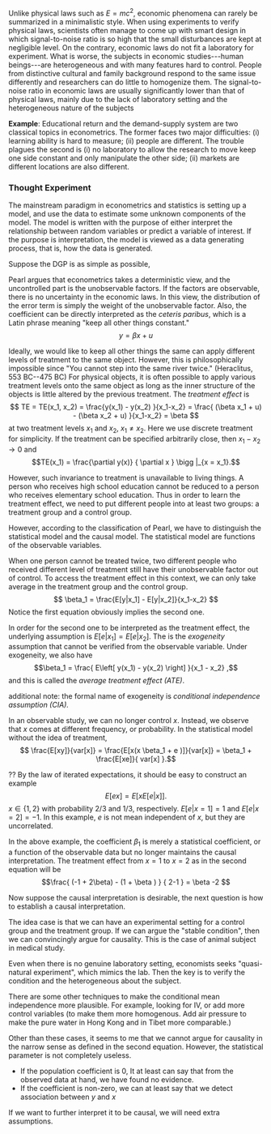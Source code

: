 Unlike physical laws such as $E=mc^2$, economic phenomena can rarely be summarized in a minimalistic style. When using experiments to verify physical laws,
scientists often manage to come up with smart design in which signal-to-noise ratio
is so high that the small disturbances are kept at negligible level.
On the contrary, economic laws do not fit a laboratory for experiment.
What is worse, the subjects in economic studies---human beings---are heterogeneous and
with many features hard to control. People from distinctive cultural and family background respond to the
same issue differently and
researchers can do little to homogenize them.
The signal-to-noise ratio in economic laws are usually significantly lower than that of physical laws,
mainly due to the lack of laboratory setting and the heterogeneous nature of the subjects  

**Example**: Educational return and the demand-supply system are two classical topics in econometrics.
The former faces two major difficulties: (i) learning ability is hard to measure; (ii) people are different.
The trouble plagues the second is (i) no laboratory to allow the research to move keep one side constant
and only manipulate the other side; (ii) markets are different locations are also different.


### Thought Experiment

The mainstream paradigm in econometrics and statistics is setting up a model, and use the data to estimate
some unknown components of the model. The model is written with the purpose of either interpret the
relationship between random variables or predict a variable of interest.
If the purpose is interpretation, the model is viewed as a data generating process, that is, how the
data is generated.

Suppose the DGP is as simple as possible,

Pearl argues that econometrics takes a deterministic view, and the uncontrolled part is the unobservable factors. If the factors are observable, there
is no uncertainty in the economic laws. In this view, the distribution of the error
term is simply the weight of the unobservable factor.
Also, the coefficient can be directly interpreted as the *ceteris paribus*, which is
a Latin phrase meaning "keep all other things constant."
$$y = \beta x + u$$


Ideally, we would like to keep all other things the same can apply different levels of treatment to
the same object. However, this is philosophically impossible since "You cannot step into the same river twice."
(Heraclitus, 553 BC--475 BC)
For physical objects, it is often possible to apply various treatment levels onto the same object as long
as the inner structure of the objects is little altered by the previous treatment.
The *treatment effect* is
$$ TE = TE(x_1, x_2) = \frac{y(x_1) - y(x_2) }{x_1-x_2}
= \frac{ (\beta x_1 + u) - (\beta x_2 + u) }{x_1-x_2} = \beta  $$
at two treatment levels $x_1$ and $x_2$, $x_1 \neq x_2$.
Here we use discrete treatment for simplicity. If the treatment can be specified arbitrarily close, then $x_1 - x_2 \to 0$ and
$$TE(x_1) = \frac{\partial y(x)} { \partial x } \bigg |_{x = x_1}.$$


However, such invariance to treatment is unavailable to living things. A person who receives high school education
cannot be reduced to a person who receives elementary school education. Thus in order to learn the treatment
effect, we need to put different people into at least two groups: a treatment group and a control group.


However, according to the classification of Pearl, we have to distinguish the
statistical model and the causal model. The statistical model are functions of the
observable variables.




When one person cannot be treated twice, two different people who received different
level of treatment still have their unobservable factor out of control.
To access the treatment effect in this context, we can only take average in the treatment group and the control group.
$$ \beta_1 = \frac{E[y|x_1] - E[y|x_2]}{x_1-x_2} $$
Notice the first equation obviously implies the second one.


In order for the second one to be interpreted as the treatment effect, the underlying
assumption is $E[e | x_1] = E [ e | x_2 ]$. The is the *exogeneity* assumption
that cannot be verified from the observable variable. Under exogeneity,
we also have
$$\beta_1 = \frac{ E\left[  y(x_1) - y(x_2) \right] }{x_1 - x_2} ,$$
and this is called the *average treatment effect (ATE)*.

additional note: the formal name of exogeneity is *conditional independence assumption (CIA).*

In an observable study, we can no longer control $x$. Instead, we observe
that $x$ comes at different frequency, or probability.
In the statistical model without the idea of treatment,
$$   \frac{E[xy]}{var[x]} = \frac{E[x(x \beta_1 + e )]}{var[x]}
= \beta_1 + \frac{E[xe]}{ var[x] }.$$

?? By the law of iterated expectations, it should be easy to construct an example
$$ E[ex] = E[ x E[e|x] ] .$$
$x \in \{1,2\}$ with probability 2/3 and 1/3, respectively. $E[e|x = 1 ] = 1$ and $E[e | x = 2 ] = -1.$ In this example, $e$ is not mean independent of $x$, but they are uncorrelated.

In the above example, the coefficient $\beta_1$ is merely a statistical coefficient,
or a function of the observable data but no longer maintains the causal interpretation. The treatment effect from $x=1$ to $x=2$ as in the second equation will be
$$\frac{ (-1 + 2\beta) - (1 + \beta ) } { 2-1 } =  \beta -2  $$


Now suppose the causal interpretation is desirable, the next question is how to
establish a causal interpretation.

The idea case is that we can have an experimental setting for a control group
 and the treatment group. If we can argue the "stable condition", then we can
convincingly argue for causality. This is the case of animal subject in medical
study.

Even when there is no genuine laboratory setting, economists seeks "quasi-natural
experiment", which mimics the lab. Then the key is to verify the condition
and the heterogeneous about the subject.

There are some other techniques to make the conditional mean independence more plausible.
For example, looking for IV, or add more control variables (to make them
more homogenous. Add air pressure to make the pure water in Hong Kong and in Tibet
more comparable.)

Other than these cases, it seems to me that we cannot argue for causality in the narrow
sense as defined in the second equation. However, the statistical parameter is
not completely useless.

* If the population coefficient is 0, It at least can say that from the observed data at hand,
we have found no evidence.
* If the coefficient is non-zero, we can at least say that we detect
association between $y$ and $x$

If we want to further interpret it to be causal, we will need extra assumptions.
